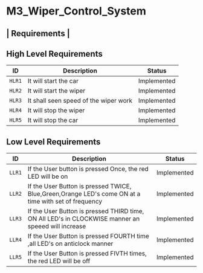 # M3_Wiper_Control_System

## | Requirements |
## High Level Requirements
| ID | Description | Status |
|------| ------| ------|
|`HLR1`  |	It will start the car | Implemented
|`HLR2`  |	It will start the wiper | Implemented
|`HLR3`  |	It shall seen speed of the wiper work | Implemented
|`HLR4`  |	It will stop the wiper | Implemented
|`HLR5`  |	It will stop the car | Implemented

## Low Level Requirements
| ID | Description | Status |
|---| ------| ------|
|`LLR1` | If the User button is pressed Once, the red LED will be on| Implemented
|`LLR2` | If the User Button is pressed TWICE, Blue,Green,Orange LED's come ON at a time with set of frequency| Implemented
|`LLR3` | If the User Button is pressed THIRD time, ON All LED's in CLOCKWISE manner an speeed will increase| Implemented
|`LLR4` | If the User Button is pressed FOURTH time ,all LED's on anticlock manner| Implemented
|`LLR5` | If the User Button is pressed FIVTH times, the red LED will be off| Implemented

